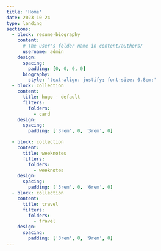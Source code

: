 ```yaml
---
title: 'Home'
date: 2023-10-24
type: landing
sections:
  - block: resume-biography
    content:
      # The user's folder name in content/authors/
      username: admin
    design:
      spacing:
        padding: [0, 0, 0, 0]
      biography:
        style: 'text-align: justify; font-size: 0.8em;'
  - block: collection
    content:
      title: hugo - default
      filters:
        folders:
          - card
    design:
      spacing:
        padding: ['3rem', 0, '3rem', 0]

  - block: collection
    content:
      title: weeknotes
      filters:
        folders:
          - weeknotes
    design:
      spacing:
        padding: ['3rem', 0, '6rem', 0]
  - block: collection
    content:
      title: travel
      filters:
        folders: 
          - travel
    design:
      spacing:
        padding: ['3rem', 0, '9rem', 0]
---
```

